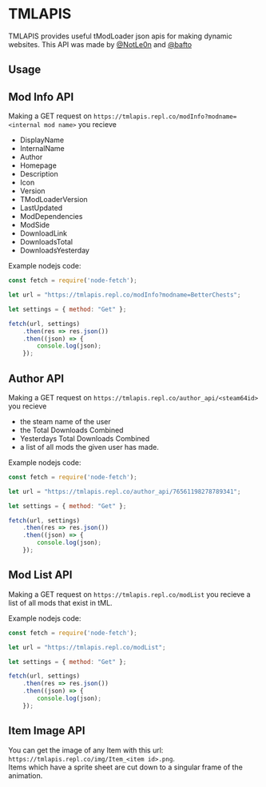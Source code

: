 # TMLAPIS

TMLAPIS provides useful tModLoader json apis for making dynamic websites. This API was made by [@NotLe0n](https://github.com/NotLe0n) and [@bafto](https://github.com/bafto)

## Usage
## Mod Info API
Making a GET request on `https://tmlapis.repl.co/modInfo?modname=<internal mod name>` you recieve 
- DisplayName
- InternalName
- Author
- Homepage
- Description
- Icon
- Version
- TModLoaderVersion
- LastUpdated
- ModDependencies
- ModSide
- DownloadLink
- DownloadsTotal
- DownloadsYesterday

Example nodejs code:
```js
const fetch = require('node-fetch');

let url = "https://tmlapis.repl.co/modInfo?modname=BetterChests";

let settings = { method: "Get" };

fetch(url, settings)
    .then(res => res.json())
    .then((json) => {
        console.log(json);
    });
```

## Author API

Making a GET request on `https://tmlapis.repl.co/author_api/<steam64id>` you recieve 
- the steam name of the user
- the Total Downloads Combined
- Yesterdays Total Downloads Combined
- a list of all mods the given user has made.

Example nodejs code:
```js
const fetch = require('node-fetch');

let url = "https://tmlapis.repl.co/author_api/76561198278789341";

let settings = { method: "Get" };

fetch(url, settings)
    .then(res => res.json())
    .then((json) => {
        console.log(json);
    });
```

## Mod List API

Making a GET request on `https://tmlapis.repl.co/modList` you recieve a list of all mods that exist in tML.

Example nodejs code:
```js
const fetch = require('node-fetch');

let url = "https://tmlapis.repl.co/modList";

let settings = { method: "Get" };

fetch(url, settings)
    .then(res => res.json())
    .then((json) => {
        console.log(json);
    });
```

## Item Image API

You can get the image of any Item with this url: `https://tmlapis.repl.co/img/Item_<item id>.png`.<br>
Items which have a sprite sheet are cut down to a singular frame of the animation.
